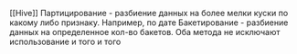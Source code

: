 [[Hive]]
Партицирование - разбиение данных на более мелки куски по какому либо признаку. Например, по дате
Бакетирование - разбиение данных на определенное кол-во бакетов. 
Оба метода не исключают использование и того и того

